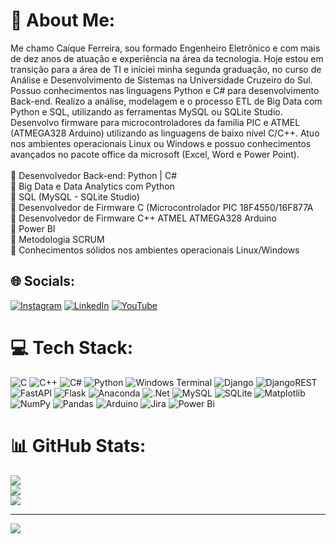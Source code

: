 # 💫 About Me:
Me chamo Caíque Ferreira, sou formado Engenheiro Eletrônico e com mais de dez anos de atuação e experiência na área da tecnologia. Hoje estou em transição para a área de TI e iniciei minha segunda graduação, no curso de Análise e Desenvolvimento de Sistemas na Universidade Cruzeiro do Sul.<br>Possuo conhecimentos nas linguagens Python e C# para desenvolvimento Back-end. Realizo a análise, modelagem e o processo ETL de Big Data com Python e SQL, utilizando as ferramentas MySQL ou SQLite Studio. Desenvolvo firmware para microcontroladores da família PIC e ATMEL (ATMEGA328 Arduino) utilizando as linguagens de baixo nível C/C++. Atuo nos ambientes operacionais Linux ou Windows e possuo conhecimentos avançados no pacote office da microsoft (Excel, Word e Power Point).<br><br>📌 Desenvolvedor Back-end: Python | C#<br>📌 Big Data e Data Analytics com Python<br>📌 SQL (MySQL - SQLite Studio)<br>📌 Desenvolvedor de Firmware C (Microcontrolador PIC 18F4550/16F877A<br>📌 Desenvolvedor de Firmware C++ ATMEL ATMEGA328 Arduino<br>📌 Power BI<br>📌 Metodologia SCRUM<br>📌 Conhecimentos sólidos nos ambientes operacionais Linux/Windows


## 🌐 Socials:
[![Instagram](https://img.shields.io/badge/Instagram-%23E4405F.svg?logo=Instagram&logoColor=white)](https://instagram.com/https://www.instagram.com/caique.sf_55/?theme=dark) [![LinkedIn](https://img.shields.io/badge/LinkedIn-%230077B5.svg?logo=linkedin&logoColor=white)](https://linkedin.com/in/https://www.linkedin.com/in/ca%C3%ADque-de-s-ferreira-48105b18b/) [![YouTube](https://img.shields.io/badge/YouTube-%23FF0000.svg?logo=YouTube&logoColor=white)](https://youtube.com/@https://www.youtube.com/channel/UCYzG5vacGFgYoUkzvmhGKwg) 

# 💻 Tech Stack:
![C](https://img.shields.io/badge/c-%2300599C.svg?style=plastic&logo=c&logoColor=white) ![C++](https://img.shields.io/badge/c++-%2300599C.svg?style=plastic&logo=c%2B%2B&logoColor=white) ![C#](https://img.shields.io/badge/c%23-%23239120.svg?style=plastic&logo=c-sharp&logoColor=white) ![Python](https://img.shields.io/badge/python-3670A0?style=plastic&logo=python&logoColor=ffdd54) ![Windows Terminal](https://img.shields.io/badge/Windows%20Terminal-%234D4D4D.svg?style=plastic&logo=windows-terminal&logoColor=white) ![Django](https://img.shields.io/badge/django-%23092E20.svg?style=plastic&logo=django&logoColor=white) ![DjangoREST](https://img.shields.io/badge/DJANGO-REST-ff1709?style=plastic&logo=django&logoColor=white&color=ff1709&labelColor=gray) ![FastAPI](https://img.shields.io/badge/FastAPI-005571?style=plastic&logo=fastapi) ![Flask](https://img.shields.io/badge/flask-%23000.svg?style=plastic&logo=flask&logoColor=white) ![Anaconda](https://img.shields.io/badge/Anaconda-%2344A833.svg?style=plastic&logo=anaconda&logoColor=white) ![.Net](https://img.shields.io/badge/.NET-5C2D91?style=plastic&logo=.net&logoColor=white) ![MySQL](https://img.shields.io/badge/mysql-%2300000f.svg?style=plastic&logo=mysql&logoColor=white) ![SQLite](https://img.shields.io/badge/sqlite-%2307405e.svg?style=plastic&logo=sqlite&logoColor=white) ![Matplotlib](https://img.shields.io/badge/Matplotlib-%23ffffff.svg?style=plastic&logo=Matplotlib&logoColor=black) ![NumPy](https://img.shields.io/badge/numpy-%23013243.svg?style=plastic&logo=numpy&logoColor=white) ![Pandas](https://img.shields.io/badge/pandas-%23150458.svg?style=plastic&logo=pandas&logoColor=white) ![Arduino](https://img.shields.io/badge/-Arduino-00979D?style=plastic&logo=Arduino&logoColor=white) ![Jira](https://img.shields.io/badge/jira-%230A0FFF.svg?style=plastic&logo=jira&logoColor=white) ![Power Bi](https://img.shields.io/badge/power_bi-F2C811?style=plastic&logo=powerbi&logoColor=black)
# 📊 GitHub Stats:
![](https://github-readme-stats.vercel.app/api?username=CaiqueSF&theme=dracula&hide_border=true&include_all_commits=false&count_private=false)<br/>
![](https://github-readme-streak-stats.herokuapp.com/?user=CaiqueSF&theme=dracula&hide_border=true)<br/>
![](https://github-readme-stats.vercel.app/api/top-langs/?username=CaiqueSF&theme=dracula&hide_border=true&include_all_commits=false&count_private=false&layout=compact)

---
[![](https://visitcount.itsvg.in/api?id=CaiqueSF&icon=5&color=11)](https://visitcount.itsvg.in)

<!-- Proudly created with GPRM ( https://gprm.itsvg.in ) -->